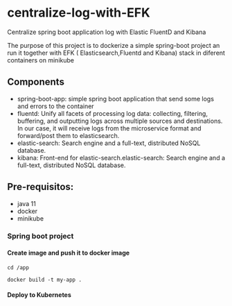 # centralize-log-with-EFK
Centralize spring boot application log with Elastic FluentD and Kibana

The purpose of this project is to dockerize a simple spring-boot project an run it together with EFK ( Elasticsearch,Fluentd and Kibana) stack in diferent containers on minikube

## Components

* spring-boot-app: simple spring boot application that send some logs and errors to the container
* fluentd: Unify all facets of processing log data: collecting, filtering, buffering, and outputting logs across multiple sources and destinations. In our case, it will receive logs from the microservice format and forward/post them to elasticsearch.
* elastic-search: Search engine and a full-text, distributed NoSQL database.
* kibana: Front-end for elastic-search.elastic-search: Search engine and a full-text, distributed NoSQL database.

## Pre-requisitos:

* java 11
* docker
* minikube

### Spring boot project

#### Create image and push it to docker image

```cd /app```

```docker build -t my-app .```

#### Deploy to Kubernetes

